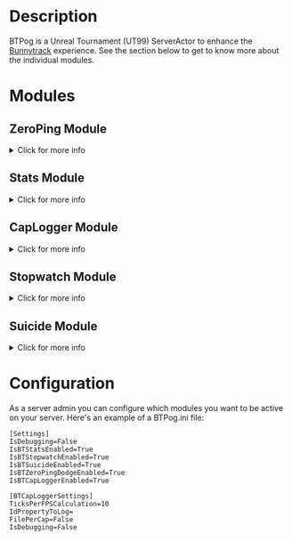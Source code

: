 # Description
BTPog is a Unreal Tournament (UT99) ServerActor to enhance the [Bunnytrack](https://github.com/mbovijn/BTPlusPlusTE_beta3) experience. See the section below to get to know more about the individual modules.

# Modules

## ZeroPing Module
<details>
<summary>Click for more info</summary><p>

After having dodged the game blocks you from dodging again for [0.35](https://github.com/mbovijn/UT99/blob/master/Engine/PlayerPawn.uc#L4254) seconds (0.32 for BT whichs runs on [hardcore](https://github.com/mbovijn/UT99/blob/master/Botpack/DeathMatchPlus.uc#L139) mode). Unfortunately, players with a higher ping experience a large dodge block duration. BTP_ZeroPing_Main's aim is to level the playing field, and provide an equal dodge block duration for all players, regardless of ping.

Click [here](https://github.com/mbovijn/BTPog/blob/master/DodgeBlock.md) to get to know more about why this is happening.

| Command                                           | Description
| ---                                               | ---
| `!btpog zpdodge`                                  | Toggles the functionality on/off. Enabled by default.
| `!btpog zpdodge debug`                            | Toggles the display of a message on/off each time ZeroPingDodge kicks in.
</details>

## Stats Module
<details>
<summary>Click for more info</summary><p>

Shows the following information on-screen:
#### Ground Time
Time in seconds you spent on the ground.
#### Air Time
Time in seconds you spent in the air i.e. when jumping/falling.
#### Dodge Double Tap Interval
Time in seconds between two consecutive key presses that resulted in a dodge.
#### Dodge Block Duration
Time in seconds that you're blocked from dodging again after just having dodged.
#### Time Between Dodges
Time between the end of the last dodge (player landed), and the beginning of the next dodge.
#### Tick Hit Rate
This can be used to measure how effective you're able to bounce. In order to bounce, you need to jump on the exact tick that your character landed on the ground. So generally people do this by binding jump to the scroll wheel, as you're able to input jumps way faster like that.

To use this, first change your scoll wheel bind as follows: `set input mousewheeldown jump | btpoginputtest`. Now, each time you jump with the scroll wheel, you'll see a stat such as for example `0.068 (5/73)`. This means that for a duration of 73 ticks, UT99 registered 5 jump inputs, with the first and last ticks (of those 73 ticks) being ticks with jump inputs.

You'll want to strive to get this value to `1.000`. This can be done by:
- Lowering your FPS with the command `fps <number>`.
- Buying a mouse which allows you to "unlock" the scroll wheel.
- Buying a mouse with a high polling rate. Generally bluetooth mice have a very low polling rate. Test this [here](https://www.clickspeedtester.com/mouse-polling-rate-checker/).

Though, from my experience, even with a value `1.000`, bouncing would sometimes still not work. I don't know why.. But lowering my FPS helped.
#### Key Presses Before Dodge
The amount of key presses just before a dodge occurs.

| Command                                           | Description
| ---                                               | ---
| `!btpog stats`                                    | Toggles the on-screen stats on/off.
| `!btpog stats debug`                              | Toggles debug logging for stats on/off. These can be found in your `UnrealTournament.log` file.
</details>

## CapLogger Module
<details>
<summary>Click for more info</summary><p>

Logs some information each time a player caps. These logs can be found in the UT `Logs` folder. Example:
```
Id,Timestamp,ServerName,Map,PlayerName,IP,CustomID,CustomIDOtherPlayersOnTeam,HWID,EngineVersion,Renderer,SpawnCount,Team,CapTime,ClientCapTime,ZoneCheckpoints,TrackedLocations,DodgeBlock_1PC,DodgeBlock_5PC,DodgeBlock_25PC,DodgeBlock_50PC,DodgeBlock_100PC,DodgeBlock_Count,DodgeDoubleTap_1PC,DodgeDoubleTap_5PC,DodgeDoubleTap_25PC,DodgeDoubleTap_50PC,DodgeDoubleTap_100PC,DodgeDoubleTap_Count,DodgeAfterLanding_1PC,DodgeAfterLanding_5PC,DodgeAfterLanding_25PC,DodgeAfterLanding_50PC,DodgeAfterLanding_100PC,DodgeAfterLanding_Count,TimeBetweenDodges_1PC,TimeBetweenDodges_5PC,TimeBetweenDodges_25PC,TimeBetweenDodges_50PC,TimeBetweenDodges_100PC,TimeBetweenDodges_Count,KeyPressesBeforeDodge_1PC,KeyPressesBeforeDodge_5PC,KeyPressesBeforeDodge_25PC,KeyPressesBeforeDodge_50PC,KeyPressesBeforeDodge_100PC,KeyPressesBeforeDodge_Count,FPS_1PC,FPS_5PC,FPS_25PC,FPS_50PC,Ping_1PC,Ping_5PC,Ping_25PC,Ping_50PC,Netspeed_Min,Netspeed_Max
WH9Y0F0KT0JIQWY25SAEOJW6,2023-09-21T18:04:39.792,UT Server,CTF-BT-andACTION-dbl,Ful,127.0.0.1,227009880093884416,,,469d - Aug  9 2023 Preview,OpenGLDrv,1,1,7.794,+0.018,,,0.319,0.319,0.320,0.321,0.323,6,0.119,0.119,0.120,0.132,0.180,7,0.000,0.000,0.000,0.000,0.000,0,0.468,0.468,0.474,0.493,0.534,4,2,2,2,2,2,7,126,182,184,185,26,26,83,83,25000,25000
ZPA20I22528RO9JIRAYBEC3A,2023-09-21T18:05:22.217,UT Server,CTF-BT-andACTION-dbl,Ful,127.0.0.1,227009880093884416,,,469d - Aug  9 2023 Preview,OpenGLDrv,1,1,8.691,-0.107,,,0.318,0.318,0.321,0.321,0.321,5,0.125,0.125,0.131,0.153,0.181,6,0.000,0.000,0.000,0.000,0.000,0,0.471,0.471,0.471,0.543,0.543,2,2,2,2,2,3,6,62,183,184,185,25,25,25,25,25000,25000
IV2CSQW4YRWE9KVJMOOJYRWO,2023-09-21T18:05:31.036,UT Server,CTF-BT-andACTION-dbl,Ful,127.0.0.1,227009880093884416,,,469d - Aug  9 2023 Preview,OpenGLDrv,2,1,7.789,+0.007,,,0.321,0.321,0.321,0.322,0.323,5,0.082,0.082,0.110,0.152,0.234,6,0.000,0.000,0.000,0.000,0.000,0,0.466,0.466,0.466,0.533,0.533,2,2,2,2,2,2,6,183,183,184,185,25,25,61,61,25000,25000
```
- ClientCapTime: the CapTime from the perspective of the client. This should be roughly equal to the server-side CapTime. If the client-side CapTime is significantly higher than the server-side CapTime, it could mean that the player is using a speed hack. See [this diagram](https://github.com/mbovijn/BTPog/blob/master/Resources/ClientCapTime.drawio.png) for more information on how this works.
- DodgeBlock: percentiles on how long a player got blocked from dodging after just having dodged.
- DodgeDoubleTap: percentiles on the time interval between two consecutive key presses which resulted in a dodge.
- DodgeAfterLanding: percentiles on how quick a player dodged after having landed on the ground. Only values below 0.2 seconds are taken into account.
- TimeBetweenDodges: percentiles on the time between the end of the last dodge (player landed), and the beginning of the next dodge. Only values below 0.6 seconds are taken into account.
- KeyPressesBeforeDodge: percentiles on the amount of key presses before a dodge. Normally this value should be 2. 
- FPS: percentiles on the FPS of a player. The FPS calculation can be tweaked with the 'TicksPerFPSCalculation' server-side setting.
- Ping: percentiles on the ping of a player.
- SpawnCount: the amount of times a player has spawned before the cap. If the count is 1, it could mean that the player used a reconnect bug to have a faster cap time.
- HWID: ACE hardware ID. If ACE isn't installed on the server this value will be left empty.
- CustomID: if the `IdPropertyToLog` field is configured in BTPog.ini, then the value associated with the propery will be logged. For example, if you wish to log the ACE HWID, then `ACEReplicationInfo.hwHash` would have to be provided. `ACEReplicationInfo` is the class name, and `hwHash` is a property in that class. All that's required is that the actor instance has the Owner field set to the PlayerPawn in question.
- ZoneCheckpoints: when a player runs through a map and caps, he/she will usually transition through different zones. Each time the player changes zone, the current time and zone identifiers are stored.
- Id: unique identifier for the cap.
- ServerName: identifies which server a cap was made on. This value is taken from the server INI from the `ShortName` key under `[Engine.GameReplicationInfo]`.
- TrackedLocations: every X seconds the player location will be logged together with the player's timer. Can be configured with `MaxTrackedLocations` and `TrackedLocationPeriod` in the ServerSettings.
- CustomIDOtherPlayersOnTeam: similar to the `CustomID` field, but for other players on the team of the player that capped.

These statistics are interesting if you want to analyze whether a player cheated. You could also use this data to keep track of player caps.
</details>

## Stopwatch Module
<details>
<summary>Click for more info</summary><p>

Are you sometimes not sure which particular set of moves is faster in order to pass a certain obstacle? Just set a !cp before the obstacle, and a stopwatch after the obstacle. Once you touch the invisible stopwatch, the time it took to reach the stopwatch will appear on screen.

You could also set stopwatches when rushing in order to get quicker feedback on how the run is going. On top of that, whenever you cap and it's a personal best, the individual stopwatch times are saved, in order to give a delta time for the next run.

| Command                                           | Description
| ---                                               | ---
| `!btpog sw` or `!btpog sw <id>`                   | Sets an invisible stopwatch at your current location. You can set up to 14 stopwatches. Valid id values: 0, 1, 2, ... 13
| `!btpog sw <id> 50,10,-10`                        | Sets an invisible stopwatch at location 50,10,-10.
| `!btpog sw reset`                                 | Removes the best times associated with all stopwatches.
| `!btpog sw delete <id>/all`                       | Delete a stopwatch. Valid id values: 0, 1, 2, ... 31, all
| `!btpog sw precision 3`                           | Sets the amount of decimals after the dot for stopwatch times. Defaults to 2 (e.g. 8.63), but any value between 0 and 3 is valid.
| `!btpog sw print`                                 | Prints all configured stopwatches with parameters to the console.
| `!btpog sw toggle`                                | Turns on/off the display of the stopwatch times when you go over them.
| `!btpog sw retriggerdelay 0.5`                    | How many seconds after having triggered a stopwatch, should it be triggerable again? The default value is set to 1.5, but any value between 0.2 and 10 is valid.
| `!btpog sw texture`                               | Hide or show stopwatches.
</details>

## Suicide Module
<details>
<summary>Click for more info</summary><p>

Got loop movers in the map you want to rush? Use this in order to suicide at the right time, so that when you arrive at the mover, the mover is in the optimal location.

>Not all BT maps are deterministic. Some of them have movers that are looping continuously. So when you try to rush such a map, it usually comes down to a matter of luck when you arrive at such a mover. The mover could be in an optimal position, or not. If not, you're losing valuable time.
What rushers can do is, go to the mover, and suicide when the mover is in a particular position, such that when you respawn and rush the map, the mover is in the optimal location. This works, but it's annoying, since you repeat the whole process over and over again. This mutator is trying to address that by allowing you to queue up a suicide action, and only actually executing the suicide when the mover is in the configured location.

Up to 4 movers can be selected. As such, when executing some commands, a slot/id needs to be specified. Values values are 0, 1, 2 and 3.

| Command                                            | Description
| ---                                                | ---
| `!btpog suicide <id> select`                       | Select which mover you want to base your suicide time on. Just aim at the mover and execute the command.
| `!btpog suicide <id> select Mover12`               | Select which mover you want to base your suicide time on by providing the name of the mover.
| `!btpog suicide <id> time`                         | When the mover is in the correct location, execute this command to set the time.
| `!btpog suicide <id> time 0.35`                    | Same as the previous command, but here you can enter a timepoint yourself.
| `!btpog suicide <id> alpha 0.1`                    | How much time the suicide can deviate from the configured time value. This is needed when tracking multiple movers.
| `!btpog suicide suicide`                           | Queue up a suicide action. The mutator will make you suicide you as soon as the movers are in the configured location.
| `!btpog suicide print`                             | Prints all selected movers with parameters to the screen.

For ease of use you could bind your suicide key to the suicide command e.g. `set input g mutate btpog suicide suicide`.

# Installation
1. Download the latest release from the [Releases page](https://github.com/mbovijn/BTPog/releases/).
2. Extract the contents of the `Build` folder to the UT99 `System` folder.
3. Configure BTPog accordingly by editing `BTPog.ini`.
4. Add the following lines under the `[Engine.GameEngine]` section in `UnrealTournament.ini`:
```
ServerActors=BTPog_v22.BTP_Main
ServerPackages=BTPog_v22
```
</details><p>

# Configuration
As a server admin you can configure which modules you want to be active on your server. Here's an example of a BTPog.ini file:
```
[Settings]
IsDebugging=False
IsBTStatsEnabled=True
IsBTStopwatchEnabled=True
IsBTSuicideEnabled=True
IsBTZeroPingDodgeEnabled=True
IsBTCapLoggerEnabled=True

[BTCapLoggerSettings]
TicksPerFPSCalculation=10
IdPropertyToLog=
FilePerCap=False
IsDebugging=False
```
